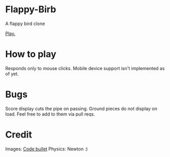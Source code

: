 # Flappy-Birb
A flappy bird clone

<a href="https://bubside.github.io/FlappyBirb/" target="_blank">Play.</a>

# How to play

Responds only to mouse clicks.
Mobile device support isn't implemented as of yet.

# Bugs

Score display cuts the pipe on passing.
Ground pieces do not display on load.
Feel free to add to them via pull reqs.

# Credit

Images: <a href="Flappy-Bird-AI/flappyBird/images at master · Code-Bullet/Flappy-Bird-AI" target="_blank">Code bullet</a>
Physics: Newton :)
